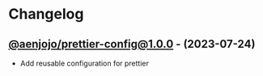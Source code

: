 #  Changelog

## [@aenjojo/prettier-config@1.0.0](https://github.com/aenjojo/reusable-utilities/tree/@aenjojo/prettier-config@1.0.0) - (2023-07-24)
- Add reusable configuration for prettier